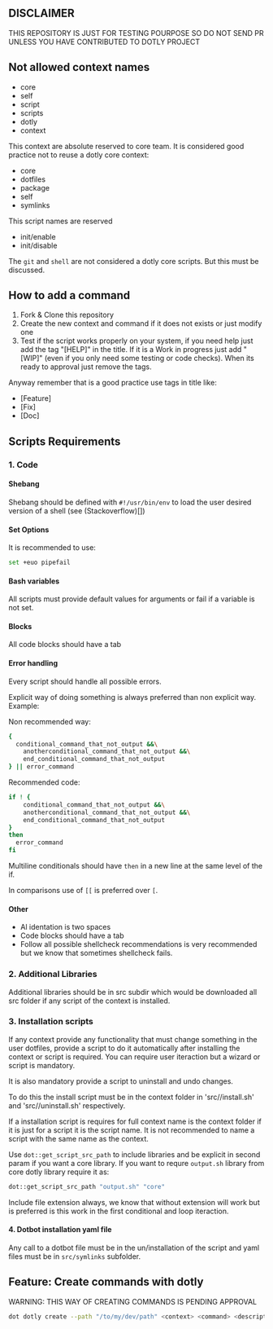 ## DISCLAIMER

THIS REPOSITORY IS JUST FOR TESTING POURPOSE SO DO NOT SEND PR UNLESS YOU HAVE CONTRIBUTED TO DOTLY PROJECT


## Not allowed context names
* core
* self
* script
* scripts
* dotly
* context

This context are absolute reserved to core team. It is considered good practice not to reuse a dotly core context:
* core
* dotfiles
* package
* self
* symlinks

This script names are reserved
* init/enable
* init/disable

The `git` and `shell` are not considered a dotly core scripts. But this must be discussed.

## How to add a command

1. Fork & Clone this repository
2. Create the new context and command if it does not exists or just modify one
3. Test if the script works properly on your system, if you need help just add the tag "[HELP]" in the title. If it is a Work in progress just add "[WIP]" (even if you only need some testing or code checks). When its ready to approval just remove the tags.

Anyway remember that is a good practice use tags in title like:
* [Feature]
* [Fix]
* [Doc]

## Scripts Requirements

### 1. Code

#### Shebang
Shebang should be defined with `#!/usr/bin/env` to load the user desired version of a shell (see (Stackoverflow)[])

#### Set Options
It is recommended to use:

```bash
set +euo pipefail
```

#### Bash variables
All scripts must provide default values for arguments or fail if a variable is not set.

#### Blocks
All code blocks should have a tab

#### Error handling
Every script should handle all possible errors.

Explicit way of doing something is always preferred than non explicit way. Example:

Non recommended way:
```bash
{
  conditional_command_that_not_output &&\
    anotherconditional_command_that_not_output &&\
    end_conditional_command_that_not_output
} || error_command
```

Recommended code:

```bash
if ! {
    conditional_command_that_not_output &&\
    anotherconditional_command_that_not_output &&\
    end_conditional_command_that_not_output
}
then
  error_command
fi
```

Multiline conditionals should have `then` in a new line at the same level of the if.

In comparisons use of `[[` is preferred over `[`.

#### Other
- Al identation is two spaces
- Code blocks should have a tab
- Follow all possible shellcheck recommendations is very recommended but we know that sometimes shellcheck fails.

### 2. Additional Libraries

Additional libraries should be in src subdir which would be downloaded all src folder if any script of the context is installed.

### 3. Installation scripts

If any context provide any functionality that must change something in the user dotfiles, provide a script to do it automatically after installing the context or script is required. You can require user iteraction but a wizard or script is mandatory.

It is also mandatory provide a script to uninstall and undo changes.

To do this the install script must be in the context folder in 'src/<name>/install.sh' and 'src/<name>/uninstall.sh' respectively.

If a installation script is requires for full context name is the context folder if it is just for a script it is the script name. It is not recommended to name a script with the same name as the context.

Use `dot::get_script_src_path` to include libraries and be explicit in second param if you want a core library. If you want to requre `output.sh` library from core dotly library require it as:

```bash
dot::get_script_src_path "output.sh" "core"
```

Include file extension always, we know that without extension will work but is preferred is this work in the first conditional and loop iteraction.

#### 4. Dotbot installation yaml file

Any call to a dotbot file must be in the un/installation of the script and yaml files must be in `src/symlinks` subfolder.

## Feature: Create commands with dotly
WARNING: THIS WAY OF CREATING COMMANDS IS PENDING APPROVAL

```bash
dot dotly create --path "/to/my/dev/path" <context> <command> <description>
```

<!--
WARNING: TYPESCRIPT COMMANDS IS A DEVELOPMENT FEATURE AND IS NOT AVAILABLE
If you prefer to create a Typescript command:

```bash
dot dotly create --typescript --path "/to/my/dev/path" <context> <command> <description>
```
-->
